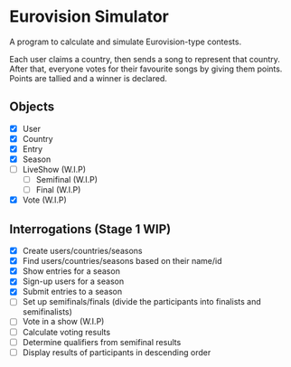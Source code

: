 # Eurovision Simulator

A program to calculate and simulate Eurovision-type contests. 

Each user claims a country, then sends a song to represent that country. After that, everyone votes for their favourite songs by giving them points. Points are tallied and a winner is declared.

## Objects
- [x] User
- [x] Country
- [x] Entry
- [x] Season
- [ ] LiveShow (W.I.P)
    - [ ] Semifinal (W.I.P)
    - [ ] Final (W.I.P)
- [x] Vote (W.I.P)
    
## Interrogations (Stage 1 WIP)
- [x] Create users/countries/seasons
- [x] Find users/countries/seasons based on their name/id
- [x] Show entries for a season
- [x] Sign-up users for a season
- [x] Submit entries to a season
- [ ] Set up semifinals/finals (divide the participants into finalists and semifinalists)
- [ ] Vote in a show (W.I.P)
- [ ] Calculate voting results
- [ ] Determine qualifiers from semifinal results
- [ ] Display results of participants in descending order